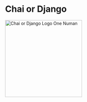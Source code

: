 # Chai or Django

<image alt="Chai or Django Logo One Numan" src="Docs\images\chai_or_django.jpg" width="250px" height="250px">
